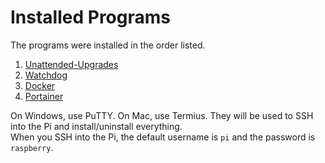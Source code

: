 # Installed Programs
The programs were installed in the order listed.
1. [Unattended-Upgrades](/My%20Raspberry%20Pi%20Zero%202%20W/Installed%20Programs/01%20-%20Unattended-Upgrades.md)
2. [Watchdog](/My%20Raspberry%20Pi%20Zero%202%20W/Installed%20Programs/02%20-%20Watchdog.md)
3. [Docker](/My%20Raspberry%20Pi%20Zero%202%20W/Installed%20Programs/03%20-%20Docker.md)
4. [Portainer](/My%20Raspberry%20Pi%20Zero%202%20W/Installed%20Programs/04%20-%20Portainer.md)

On Windows, use PuTTY. On Mac, use Termius. They will be used to SSH into the Pi and install/uninstall everything. <br>
When you SSH into the Pi, the default username is `pi` and the password is `raspberry`.